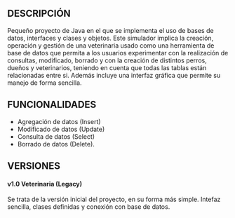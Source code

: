 
## DESCRIPCIÓN
Pequeño proyecto de Java en el que se implementa el uso de bases de datos, interfaces y clases y objetos.
Este simulador implica la creación, operación y gestión de una veterinaria usado como una herramienta de base de datos que permita a los usuarios experimentar con la realización de consultas, modificado, borrado y con la creación de distintos perros, dueños y veterinarios, teniendo en cuenta que todas las tablas están relacionadas entre si. Además incluye una interfaz gráfica que permite su manejo de forma sencilla.

## FUNCIONALIDADES
- Agregación de datos (Insert)
- Modificado de datos (Update)
- Consulta de datos (Select)
- Borrado de datos (Delete).

## VERSIONES

#### v1.0 Veterinaria (Legacy)

Se trata de la versión inicial del proyecto, en su forma más simple. Intefaz sencilla, clases definidas y conexión con base de datos. 


